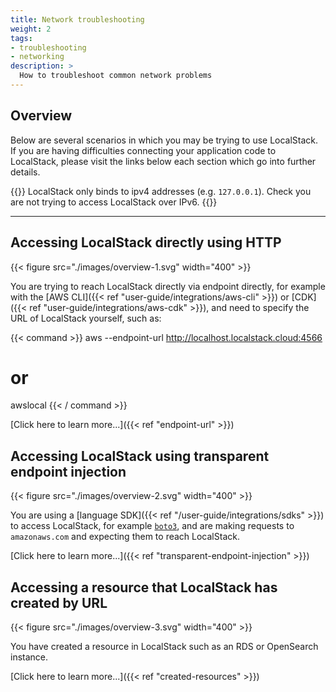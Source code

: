 ```yaml
---
title: Network troubleshooting
weight: 2
tags:
- troubleshooting
- networking
description: >
  How to troubleshoot common network problems
---
```


## Overview

Below are several scenarios in which you may be trying to use LocalStack.
If you are having difficulties connecting your application code to LocalStack, please visit the links below each section which go into further details.

{{<alert title="Note">}}
LocalStack only binds to ipv4 addresses (e.g. `127.0.0.1`). Check you are not trying to access LocalStack over IPv6.
{{</alert>}}

---

## Accessing LocalStack directly using HTTP

{{< figure src="./images/overview-1.svg" width="400" >}}

You are trying to reach LocalStack directly via endpoint directly, for example with the [AWS CLI]({{< ref "user-guide/integrations/aws-cli" >}}) or [CDK]({{< ref "user-guide/integrations/aws-cdk" >}}), and need to specify the URL of LocalStack yourself, such as:

{{< command >}}
aws --endpoint-url http://localhost.localstack.cloud:4566 <command>
# or
awslocal <command>
{{< / command >}}

[Click here to learn more...]({{< ref "endpoint-url" >}})

## Accessing LocalStack using transparent endpoint injection

{{< figure src="./images/overview-2.svg" width="400" >}}

You are using a [language SDK]({{< ref "/user-guide/integrations/sdks" >}}) to access LocalStack, for example [`boto3`](https://boto3.amazonaws.com/v1/documentation/api/latest/index.html), and are making requests to `amazonaws.com` and expecting them to reach LocalStack.

[Click here to learn more...]({{< ref "transparent-endpoint-injection" >}})

## Accessing a resource that LocalStack has created by URL

{{< figure src="./images/overview-3.svg" width="400" >}}

You have created a resource in LocalStack such as an RDS or OpenSearch instance.

[Click here to learn more...]({{< ref "created-resources" >}})
